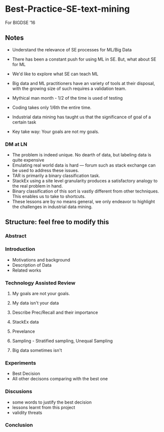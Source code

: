 # Best-Practice-SE-text-mining

For BIGDSE ’16

## Notes

- Understand the relevance of SE processes for ML/Big Data
- There has been a constant push for using ML in SE. But, what about SE for ML
- We'd like to explore what SE can teach ML

- Big data and ML practitioners have an variety of tools at their disposal, with the growing size of such requires a validation team.
- Mythical man month - 1/2 of the time is used of testing 
- Coding takes only 1/6th the entire time.

- Industrial data mining has taught us that the significance of goal of a certain task
- Key take way: Your goals are not my goals.

### DM at LN
- The problem is indeed unique. No dearth of data, but labeling data is quite expensive
- Emulating real world data is hard — forum such as stack exchange can be used to address these issues.
- TAR is primarily a binary classification task.
- StackEx using a site level granularity produces a satisfactory analogy to the real problem in hand.
- Binary classification of this sort is vastly different from other techniques. This enables us to take to shortcuts. 
- These lessons are by no means general, we only endeavor to highlight the challenges in industrial data mining.


## Structure: feel free to modify this

### Abstract

### Introduction
 - Motivations and background
 - Description of Data
 - Related works
 
### Technology Assisted Review 
 1. My goals are not your goals.
 2. My data isn't your data
   1. Describe Prec/Recall and their importance
   2. StackEx data
   3. Prevelance
   4. Sampling - Stratified sampling, Unequal Sampling
   
 3. Big data sometimes isn't

### Experiments
 - Best Decision
 - All other decisons comparing with the best one

### Discusions
 - some words to justify the best decision
 - lessons learnt from this project
 - validity threats

### Conclusion
